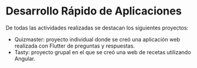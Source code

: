 # Desarrollo Rápido de Aplicaciones

De todas las actividades realizadas se destacan los siguientes proyectos:

- Quizmaster: proyecto individual donde se creó una aplicación web realizada con Flutter de preguntas y respuestas.
- Tasty: proyecto grupal en el que se creó una web de recetas utilizando Angular.

